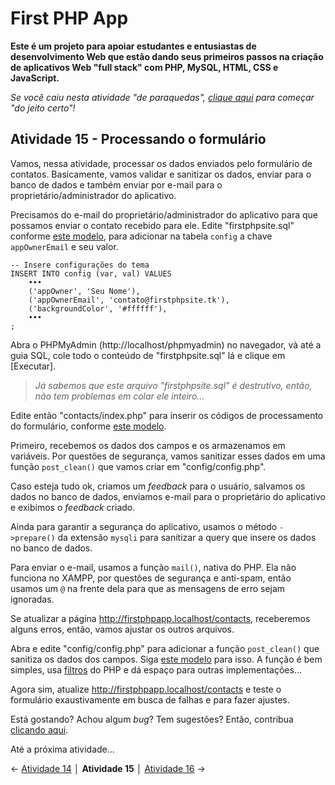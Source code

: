# First PHP App

**Este é um projeto para apoiar estudantes e entusiastas de desenvolvimento Web que estão dando seus primeiros passos na criação de aplicativos Web "full stack" com PHP, MySQL, HTML, CSS e JavaScript.**

*Se você caiu nesta atividade "de paraquedas", [clique aqui](https://github.com/Luferat/firstphpapp) para começar "do jeito certo"!*

## Atividade 15 - Processando o formulário

Vamos, nessa atividade, processar os dados enviados pelo formulário de contatos. Basicamente, vamos validar e sanitizar os dados, enviar para o banco de dados e também enviar por e-mail para o proprietário/administrador do aplicativo.

Precisamos do e-mail do proprietário/administrador do aplicativo para que possamos enviar o contato recebido para ele. Edite "firstphpsite.sql" conforme [este modelo](https://raw.githubusercontent.com/Luferat/firstphpapp/Atividade_15/firstphpapp.sql), para adicionar na tabela `config` a chave `appOwnerEmail` e seu valor.

	-- Insere configurações do tema
	INSERT INTO config (var, val) VALUES 
		•••
		('appOwner', 'Seu Nome'),
		('appOwnerEmail', 'contato@firstphpsite.tk'),
		('backgroundColor', '#ffffff'),
		•••
	;

Abra o PHPMyAdmin (http://localhost/phpmyadmin) no navegador, và até a guia SQL, cole todo o conteúdo de "firstphpsite.sql" lá e clique em [Executar].

> *Já sabemos que este arquivo "firstphpsite.sql" é destrutivo, então, não tem problemas em colar ele inteiro...*

Edite então "contacts/index.php" para inserir os códigos de processamento do formulário, conforme [este modelo](https://raw.githubusercontent.com/Luferat/firstphpapp/Atividade_15/contacts/index.php).

Primeiro, recebemos os dados dos campos e os armazenamos em variáveis. Por questões de segurança, vamos sanitizar esses dados em uma função `post_clean()` que vamos criar em "config/config.php".

Caso esteja tudo ok, criamos um *feedback* para o usuário, salvamos os dados no banco de dados, enviamos e-mail para o proprietário do aplicativo e exibimos o *feedback* criado.

Ainda para garantir a segurança do aplicativo, usamos o método `->prepare()` da extensão `mysqli` para sanitizar a query que insere os dados no banco de dados.

Para enviar o e-mail, usamos a função `mail()`, nativa do PHP. Ela não funciona no XAMPP, por questões de segurança e anti-spam, então usamos um `@` na frente dela para que as mensagens de erro sejam ignoradas.

Se atualizar a página http://firstphpapp.localhost/contacts, receberemos alguns erros, então, vamos ajustar os outros arquivos.

Abra e edite "config/config.php" para adicionar a função `post_clean()` que sanitiza os dados dos campos. Siga [este modelo](https://raw.githubusercontent.com/Luferat/firstphpapp/Atividade_15/config/config.php) para isso. A função é bem simples, usa [filtros](https://www.php.net/manual/pt_BR/function.filter-input.php) do PHP e dá espaço para outras implementações...

Agora sim, atualize http://firstphpapp.localhost/contacts e teste o formulário exaustivamente em busca de falhas e para fazer ajustes.

Está gostando? Achou algum *bug*? Tem sugestões? Então, contribua [clicando aqui](https://github.com/Luferat/firstphpapp/issues).

Até a próxima atividade...

← [Atividade 14](https://github.com/Luferat/firstphpapp/tree/Atividade_14) │ **Atividade 15** │ [Atividade 16](https://github.com/Luferat/firstphpapp/tree/Atividade_16) →